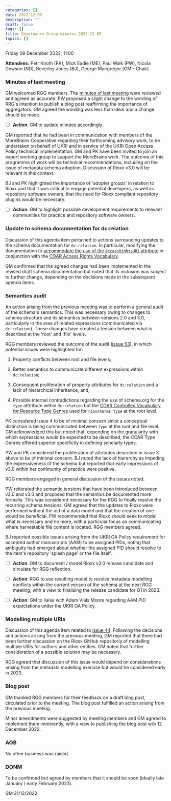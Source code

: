 ```yaml
---
categories: []
date: 2022-12-09
description: ""
draft: false
tags: []
title: Governance Group minutes 2022-12-09
topics: []
---
```


Friday 09 December 2022, 11:00

**Attendees:** Petr Knoth (PK), Mick Eadie (ME), Paul Walk (PW), Nicola Dowson (ND), Beverley Jones (BJ), George Macgregor (GM - Chair)

### Minutes of last meeting

GM welcomed RGG members. The [minutes of last meeting](https://www.rioxx.net/governance/minutes/2022-11-07/) were reviewed and agreed as accurate. PW proposed a slight change to the wording of RRG's intention to publish a blog post reaffirming the importance of aggregators. GM agreed the wording was less than ideal and a change should be made.

- [ ] **Action**: GM to update minutes accordingly. 

GM reported that he had been in communication with members of the MoreBrains Cooperative regarding their forthcoming advisory work, to be undertaken on behalf of UKRI and in service of the UKRI Open Access Policy technical implementation. GM and PK have been invited to join an expert working group to support the MoreBrains work. The outcome of this programme of work will be technical recommendations, including on the issue of metadata schema adoption. Discussion of Rioxx v3.0 will be relevant in this context.

BJ and PK highlighted the importance of 'adopter groups' in relation to Rioxx and that it was critical to engage potential developers, as well as repository software owners, that the need for Rioxx compliant repository plugins would be necessary.

- [ ] **Action**: GM to highlight possible development requirements to relevant communities for practice and repository software owners.

### Update to schema documentation for dc:relation

Discussion of this agenda item pertained to actions surrounding updates to the schema documentation for `dc:relation`. In particular, modifying the documentation to [accommodate the use of the `accessRightsURI` attribute](https://github.com/antleaf/rioxx/blob/4c6ec6fbc5396919aa44d94e24da7f00178a6fe8/webroot/content/profiles/v3-0-rc-2/dc_relation.md) in conjunction with the [COAR Access Rights Vocabulary](https://vocabularies.coar-repositories.org/access_rights/).

GM confirmed that the agreed changes had been implemented in the revised draft schema documentation but noted that its inclusion was subject to further change, depending on the decisions made in the subsequent agenda items.

### Semantics audit

An action arising from the previous meeting was to perform a general audit of the schema's semantics. This was necessary owing to changes to schema structure and its semantics between versions 2.0 and 3.0, particularly in the area of related expressions (communicated via `dc:relation`). These changes have created a tension between what is described at the 'root' and 'file' levels.

RGG members reviewed the outcome of the audit ([issue 53](https://github.com/antleaf/rioxx/issues/53)), in which potential issues were highlighted for:

1. Property conflicts between root and file levels;

2. Better semantics to communicate different expressions within `dc:relation`;

3. Consequent proliferation of property attributes for `dc:relation` and a lack of hierarchical inheritance; and,

4. Possible internal contradictions regarding the use of schema.org for the `type` atttribute within `dc:relation` but the [COAR Controlled Vocabulary for Resource Type Genres](http://vocabularies.coar-repositories.org/documentation/resource_types/) used for `rioxxterms:type` at the root level.  

PK considered issue 4 to be of minimal concern since a conceptual distinction is being communicated between `type` at the root and file level. GM acknowledged this but noted that, depending on the granularity with which expressions would be expected to be described, the COAR Type Genres offered superior specificity in defining scholarly types.

PW and PK considered the proliferation of attributes described in issue 3 above to be of minimal concern. BJ noted the lack of hierarchy as impeding the expressiveness of the schema but reported that early impressions of v3.0 within her community of practice were positive.

RGG members engaged in general discussion of the issues noted.

PW reiterated the semantic tensions that have been introduced between v2.0 and v3.0 and proposed that the semantics be documented more formally. This was considered necessary for the RGG to finally resolve the recurring schema tensions. GM agreed that the updates to Rioxx were performed without the aid of a data model and that the creation of one would be beneficial. PW recommended that Rioxx should seek to model what is necessary and no more, with a particular focus on communicating where harvestable file content is located. RGG members agreed.

BJ reported possible issues arising from the UKRI OA Policy requirement for accepted author manuscripts (AAM) to be assigned PIDs, noting that ambiguity had emerged about whether the assigned PID should resolve to the item's repository 'splash page' or the file itself.

- [ ] **Action**: GM to document / model Rioxx v3.0 release candidate and circulate for RGG reflection. 

- [ ] **Action**: RGG to use resulting model to resolve metadata modelling conflicts within the current verison of the schema at the next RGG meeting, with a view to finalising the release candidate for Q1 in 2023.

- [ ] **Action**: GM to liaise with Adam Vials Moore regarding AAM PID expectations under the UKRI OA Policy.

### Modelling multiple URIs

Discussion of this agenda item related to [issue 44](https://github.com/antleaf/rioxx/issues/44). Following the decisions and actions arising from the previous meeting, GM reported that there had been further discussion  on the Rioxx GitHub repositoriy of modelling multiple URIs for authors and other entities. GM noted that further consideration of a possible solution may be necessary. 

RGG agreed that discussion of this issue would depend on considerations arising from the metadata modelling exercise but would be considered early in 2023.

### Blog post

GM thanked RGG members for their feedback on a draft blog post, circulated prior to the meeting. The blog post fulfilled an action arising from the previous meeting.

Minor amendments were suggested by meeting members and GM agreed to implement them imminently, with a view to publishing the blog post w/b 12 December 2022.

### AOB

No other business was raised.

### DONM

To be confirmed but agreed by members that it should be soon (ideally late January / early February 2023).

GM 21/12/2022
